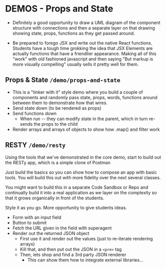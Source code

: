 # DEMOS - Props and State


* Definitely a good opportunity to draw a UML diagram of the component structure with connections and then a separate layer on that drawing showing state, props, functions as they get passed around.

* Be prepared to forego JSX and write out the native React functions.  Students have a tough time grokking the idea that JSX Elements are actually functions that have a friendlier appearance. Making all of this "work" with old fashioned javascript and then saying "But markup is more visually compelling" usually sells it pretty well for them.

## Props & State `/demo/props-and-state`
* This is a "tinker with it" style demo where you build a couple of components and randomly pass state, props, words, functions around between them to demonstrate how that wires.
* Send state down (to be rendered as props)
* Send functions down
  * When run -- they can modify state in the parent, which in turn re-sends the props to the child
* Render arrays and arrays of objects to show how .map() and filter work

## RESTY `/demo/resty`
Using the tools that we've demonstrated in the core demo, start to build out the RESTy app, which is a simple clone of Postman

Just build the basics so you can show how to compose an app with basic tools. You will build this out with more fidelity over the next several classes.

You might want to build this in a separate Code Sandbox or Repo and continually build it into a real application as we layer on the complexity so that it grows organically in front of the students.

Style it as you go. More opportunity to give students ideas.

  * Form with an input field
  * Button to submit
  * Fetch the URL given in the field with superagent
  * Render out the returned JSON object
    * First use it and render out the values (just to re-iterate rendering arrays)
    * Kill that, and then put out the JSON in a `<pre>` tag
    * Then, lets shop and find a 3rd party JSON renderer
      * This can show them how to integrate external libraries...
